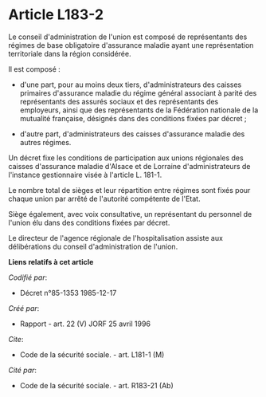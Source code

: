 # Article L183-2

Le conseil d'administration de l'union est composé de représentants des régimes de base obligatoire d'assurance maladie ayant
une représentation territoriale dans la région considérée.

Il est composé :

- d'une part, pour au moins deux tiers, d'administrateurs des caisses primaires d'assurance maladie du régime général
associant à parité des représentants des assurés sociaux et des représentants des employeurs, ainsi que des représentants de
la Fédération nationale de la mutualité française, désignés dans des conditions fixées par décret ;

- d'autre part, d'administrateurs des caisses d'assurance maladie des autres régimes.

Un décret fixe les conditions de participation aux unions régionales des caisses d'assurance maladie d'Alsace et de Lorraine
d'administrateurs de l'instance gestionnaire visée à l'article L. 181-1.

Le nombre total de sièges et leur répartition entre régimes sont fixés pour chaque union par arrêté de l'autorité compétente
de l'Etat.

Siège également, avec voix consultative, un représentant du personnel de l'union élu dans des conditions fixées par décret.

Le directeur de l'agence régionale de l'hospitalisation assiste aux délibérations du conseil d'administration de l'union.

**Liens relatifs à cet article**

_Codifié par_:

  - Décret n°85-1353 1985-12-17

_Créé par_:

  - Rapport - art. 22 (V) JORF 25 avril 1996

_Cite_:

  - Code de la sécurité sociale. - art. L181-1 (M)

_Cité par_:

  - Code de la sécurité sociale. - art. R183-21 (Ab)
